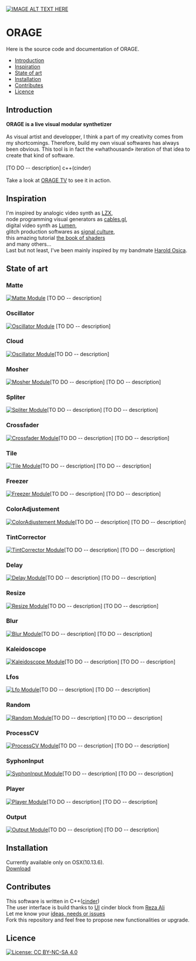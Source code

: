 [![IMAGE ALT TEXT HERE](./doc/pictures/pic.01.jpg)](./doc/pictures/pic.01.jpg)

# ORAGE
Here is the source code and documentation of ORAGE.

* [Introduction](#introduction)
* [Inspiration](#inspiration)
* [State of art](#state-of-art)
* [Installation](#installation)
* [Contributes](#contributes)
* [Licence](#licence)

## Introduction
__ORAGE is a live visual modular synthetizer__</br></br>
As visual artist and developper, I think a part of my creativity comes from my shortcomings. Therefore, build my own visual softwares has always been obvious.
This tool is in fact the «whathousand» iteration of that idea to create that kind of software.
</br></br>
[TO DO -- description] c++(cinder)
</br></br>
Take a look at [ORAGE TV](https://www.youtube.com/channel/UCZ0oXcxj3lE8kQSSsniIZ6w) to see it in action.
## Inspiration
I'm inspired by analogic video synth as [LZX](https://lzxindustries.net/),<br/>
node programming visual generators as [cables.gl](https://cables.gl/home),<br/>digital video synth as [Lumen](https://lumen-app.com/),<br/>
glitch production softwares as [signal culture](http://signalculture.org/),<br/> 
this amazing tutorial [the book of shaders](https://thebookofshaders.com)<br/> and many others... <br/> Last but not least, I've been mainly inspired by my bandmate [Harold Osica](https://www.facebook.com/osicamusic).
## State of art
### Matte 
[![Matte Module](./doc/modules/Matte.jpg)](./doc/modules/Matte.jpg)
[TO DO -- description]
### Oscillator
[![Oscillator Module](./doc/modules/Oscillator.jpg)](./doc/modules/Oscillator.jpg)
[TO DO -- description]
### Cloud
[![Oscillator Module](./doc/modules/Oscillator.jpg)](./doc/modules/Oscillator.jpg)[TO DO -- description]
### Mosher
[![Mosher Module](./doc/modules/Mosher.jpg)](./doc/modules/Mosher.jpg)[TO DO -- description]
[TO DO -- description]
### Spliter
[![Spliter Module](./doc/modules/Spliter.jpg)](./doc/modules/Spliter.jpg)[TO DO -- description]
[TO DO -- description]
### Crossfader
[![Crossfader Module](./doc/modules/Crossfader.jpg)](./doc/modules/Crossfader.jpg)[TO DO -- description]
[TO DO -- description]
### Tile
[![Tile Module](./doc/modules/Tile.jpg)](./doc/modules/Tile.jpg)[TO DO -- description]
[TO DO -- description]
### Freezer
[![Freezer Module](./doc/modules/Freezer.jpg)](./doc/modules/Freezer.jpg)[TO DO -- description]
[TO DO -- description]
### ColorAdjustement
[![ColorAdjustement Module](./doc/modules/ColorAdjustement.jpg)](./doc/modules/ColorAdjustement.jpg)[TO DO -- description]
[TO DO -- description]
### TintCorrector
[![TintCorrector Module](./doc/modules/TintCorrector.jpg)](./doc/modules/TintCorrector.jpg)[TO DO -- description]
[TO DO -- description]
### Delay
[![Delay Module](./doc/modules/Delay.jpg)](./doc/modules/Delay.jpg)[TO DO -- description]
[TO DO -- description]
### Resize
[![Resize Module](./doc/modules/Resize.jpg)](./doc/modules/Resize.jpg)[TO DO -- description]
[TO DO -- description]
### Blur
[![Blur Module](./doc/modules/Blur.jpg)](./doc/modules/Blur.jpg)[TO DO -- description]
[TO DO -- description]
### Kaleidoscope
[![Kaleidoscope Module](./doc/modules/Kaleidoscope.jpg)](./doc/modules/Kaleidoscope.jpg)[TO DO -- description]
[TO DO -- description]
### Lfos
[![Lfo Module](./doc/modules/Lfos.jpg)](./doc/modules/Lfo.jpg)[TO DO -- description]
[TO DO -- description]
### Random
[![Random Module](./doc/modules/Random.jpg)](./doc/modules/Random.jpg)[TO DO -- description]
[TO DO -- description]
### ProcessCV
[![ProcessCV Module](./doc/modules/ProcessCV.jpg)](./doc/modules/ProcessCV.jpg)[TO DO -- description]
[TO DO -- description]
### SyphonInput
[![SyphonInput Module](./doc/modules/SyphonInput.jpg)](./doc/modules/SyphonInput.jpg)[TO DO -- description]
[TO DO -- description]
### Player
[![Player Module](./doc/modules/Player.jpg)](./doc/modules/Player.jpg)[TO DO -- description]
[TO DO -- description]
### Output
[![Output Module](./doc/modules/Output.jpg)](./doc/modules/Output.jpg)[TO DO -- description]
[TO DO -- description]

## Installation
Currently available only on OSX(10.13.6). <br/>
[Download](https://github.com/oogre/ORAGE/raw/master/Orage.app.zip)
## Contributes
This software is written in C++([cinder](https://github.com/cinder/Cinder))<br/>
The user interface is build thanks to [UI](https://github.com/rezaali/Cinder-UI) cinder block from [Reza Ali](https://www.syedrezaali.com/)<br/>
Let me know your [ideas, needs or issues](https://github.com/oogre/ORAGE/issues)<br/>
Fork this repository and feel free to propose new functionalities or upgrade.<br/>
## Licence
[![License: CC BY-NC-SA 4.0](https://img.shields.io/badge/License-CC%20BY--NC--SA%204.0-lightgrey.svg)](https://creativecommons.org/licenses/by-nc-sa/4.0/)